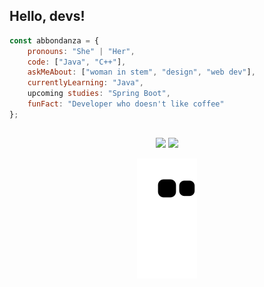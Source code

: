 ## Hello, devs!

```javascript
const abbondanza = {
    pronouns: "She" | "Her",
    code: ["Java", "C++"],
    askMeAbout: ["woman in stem", "design", "web dev"],
    currentlyLearning: "Java",
    upcoming studies: "Spring Boot",
    funFact: "Developer who doesn't like coffee"
};
```
  
##
  
<div align="center">
  <a href="mailto:yasmimabbondanza@gmail.com" target="_blank"><img src="https://img.shields.io/badge/Gmail-D14836?style=for-the-badge&logo=gmail&logoColor=white" target="_blank"></a>
    <a href="https://www.linkedin.com/in/yabbondanza" target="_blank"><img src="https://img.shields.io/badge/-LinkedIn-%230077B5?style=for-the-badge&logo=linkedin&logoColor=white" target="_blank"></a>
  
  ![Snake animation](https://github.com/yabbondanza/yabbondanza/blob/output/github-contribution-grid-snake.svg)
  
</div>
